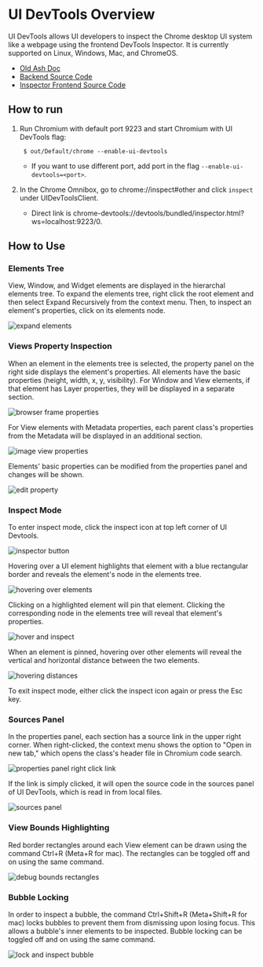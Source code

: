 # UI DevTools Overview

UI DevTools allows UI developers to inspect the Chrome desktop UI system like a webpage using the frontend DevTools Inspector. It is
currently supported on Linux, Windows, Mac, and ChromeOS.

* [Old Ash Doc](https://www.chromium.org/developers/how-tos/inspecting-ash)
* [Backend Source Code](https://cs.chromium.org/chromium/src/components/ui_devtools/)
* [Inspector Frontend Source Code](https://cs.chromium.org/chromium/src/third_party/blink/renderer/devtools/front_end/)

## How to run

1. Run Chromium with default port 9223 and start Chromium with UI DevTools flag:

        $ out/Default/chrome --enable-ui-devtools

    * If you want to use different port, add port in the flag `--enable-ui-devtools=<port>`.
2. In the Chrome Omnibox, go to chrome://inspect#other and click `inspect` under UIDevToolsClient.
    * Direct link is chrome-devtools://devtools/bundled/inspector.html?ws=localhost:9223/0.


## How to Use

### Elements Tree

View, Window, and Widget elements are displayed in the hierarchal elements tree. To expand the elements
tree, right click the root element and then select Expand Recursively from the context menu.
Then, to inspect an element's properties, click on its elements node.

![expand elements]

### Views Property Inspection

When an element in the elements tree is selected, the property panel on the right side displays the
element's properties. All elements have the basic properties (height, width, x, y, visibility).
For Window and View elements, if that element has Layer properties, they will be displayed in
a separate section.

![browser frame properties]

For View elements with Metadata properties, each parent class's properties from the Metadata
will be displayed in an additional section.

![image view properties]

Elements' basic properties can be modified from the properties panel and changes will be shown.

![edit property]

### Inspect Mode

To enter inspect mode, click the inspect icon at top left corner of UI Devtools.

![inspector button]

Hovering over a UI element highlights that element with a blue rectangular border and reveals
the element's node in the elements tree.

![hovering over elements]

Clicking on a highlighted element will pin that element. Clicking the corresponding node
in the elements tree will reveal that element's properties.

![hover and inspect]

When an element is pinned, hovering over other elements will reveal the vertical and horizontal
distance between the two elements.

![hovering distances]

To exit inspect mode, either click the inspect icon again or press the Esc key.

### Sources Panel

In the properties panel, each section has a source link in the upper right corner. When right-clicked,
the context menu shows the option to "Open in new tab," which opens the class's header file in Chromium
code search.

![properties panel right click link]

If the link is simply clicked, it will open the source code in the sources panel of UI DevTools, which
is read in from local files.

![sources panel]

### View Bounds Highlighting

Red border rectangles around each View element can be drawn using the command Ctrl+R (Meta+R for mac).
The rectangles can be toggled off and on using the same command.

![debug bounds rectangles]

### Bubble Locking

In order to inspect a bubble, the command Ctrl+Shift+R (Meta+Shift+R for mac) locks bubbles to prevent
them from dismissing upon losing focus. This allows a bubble's inner elements to be inspected. Bubble
locking can be toggled off and on using the same command.

![lock and inspect bubble]

[expand elements]: images/expand_elements.gif
[browser frame properties]: images/browser_frame_properties.png
[image view properties]: images/image_view_properties.png
[edit property]: images/edit_property.gif
[inspector button]: images/inspector_button.png
[hovering over elements]: images/hovering_over_elements.gif
[hover and inspect]: images/hover_and_inspect.gif
[hovering distances]: images/hovering_distances.gif
[properties panel right click link]: images/properties_panel_right_click_link.png
[sources panel]: images/sources_panel.png
[debug bounds rectangles]: images/debug_bounds_rectangles.png
[lock and inspect bubble]: images/lock_and_inspect_bubble.gif
